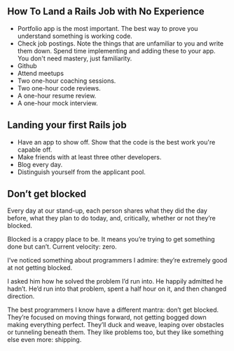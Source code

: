 ## How To Land a Rails Job with No Experience
- Portfolio app is the most important. The best way to prove you understand something is working code.
- Check job postings. Note the things that are unfamiliar to you and write them down. Spend time implementing and adding these to your app. You don't need mastery, just familiarity.
- Github
- Attend meetups
- Two one-hour coaching sessions.
- Two one-hour code reviews.
- A one-hour resume review.
- A one-hour mock interview.

## Landing your first Rails job
- Have an app to show off. Show that the code is the best work you're capable off.
- Make friends with at least three other developers.
- Blog every day.
- Distinguish yourself from the applicant pool.

## Don’t get blocked

Every day at our stand-up, each person shares what they did the day before, what they plan to do today, and, critically, whether or not they’re blocked.

Blocked is a crappy place to be. It means you’re trying to get something done but can’t. Current velocity: zero.

I’ve noticed something about programmers I admire: they’re extremely good at not getting blocked.

I asked him how he solved the problem I’d run into. He happily admitted he hadn’t. He’d run into that problem, spent a half hour on it, and then changed direction.

The best programmers I know have a different mantra: don’t get blocked. They’re focused on moving things forward, not getting bogged down making everything perfect. They’ll duck and weave, leaping over obstacles or tunneling beneath them. They like problems too, but they like something else even more: shipping.
